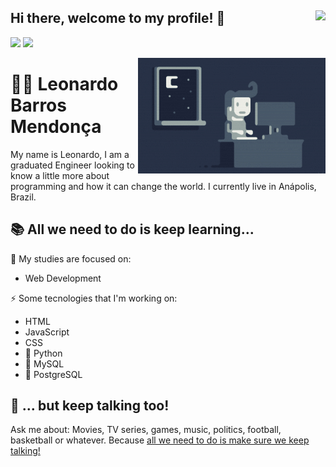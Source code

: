 ## Hi there, welcome to my profile! 👋 <img align='right' src="https://komarev.com/ghpvc/?username=leobmend&style=flat-square"  />

[<img src="https://img.shields.io/badge/-LinkedIn-blue?style=flat-square&logo=Linkedin&logoColor=white" />](https://www.linkedin.com/in/leonardobmendonca/) [<img src="https://img.shields.io/badge/Gmail-red?style=flat-square&logo=Gmail&logoColor=white" />](mailto:leo.bmendonca@gmail.com)



<img alt="Night Coding" src="https://raw.githubusercontent.com/leobmend/leobmend/master/assets/Night-Coding.gif" align="right"/>

# :man_technologist: Leonardo Barros Mendonça 

My name is Leonardo, I am a graduated Engineer looking to know a little more about programming and how it can change the world. I currently live in Anápolis, Brazil.

## :books: All we need to do is keep learning...

 :dart: My studies are focused on:  
* Web Development

:zap: Some tecnologies that I'm working on:
* HTML
* JavaScript
* CSS
* :snake: Python
* :dolphin: MySQL
* :elephant: PostgreSQL

## :speech_balloon: ... but keep talking too!

Ask me about: Movies, TV series, games, music, politics, football, basketball or whatever. Because [all we need to do is make sure we keep talking!](https://www.youtube.com/watch?v=wbOTkDn49qI)
